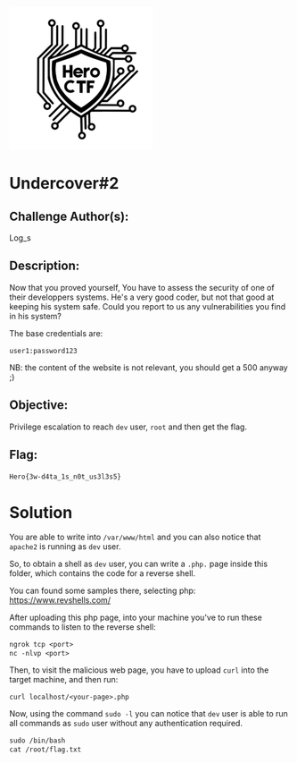 ![](./assets/images/logo.webp)



        
            
# Undercover#2



## Challenge Author(s):
Log_s

## Description:
Now that you proved yourself, You have to assess the security of one of their developpers systems. He's a very good coder, but not that good at keeping his system safe. Could you report to us any vulnerabilities you find in his system?

The base credentials are:

    user1:password123

NB: the content of the website is not relevant, you should get a 500 anyway ;)

## Objective:
Privilege escalation to reach `dev` user, `root` and then get the flag.


## Flag:
`Hero{3w-d4ta_1s_n0t_us3l3s5}`
# 

# Solution

You are able to write into `/var/www/html` and you can also notice that `apache2` is running as `dev` user. 

So, to obtain a shell as `dev` user, you can write a `.php.` page inside this folder, which contains the code for a reverse shell. 

You can found some samples there, selecting php: https://www.revshells.com/

After uploading this php page, into your machine you've to run these commands to listen to the reverse shell:

    ngrok tcp <port>
    nc -nlvp <port>

Then, to visit the malicious web page, you have to upload `curl` into the target machine, and then run:

    curl localhost/<your-page>.php

Now, using the command `sudo -l` you can notice that `dev` user is able to run all commands as `sudo` user without any authentication required. 

    sudo /bin/bash
    cat /root/flag.txt

